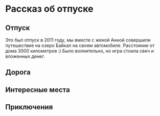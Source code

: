 # Рассказ об отпуске

## Отпуск

Это был отпуск в 2011 году, мы вместе с женой Анной совершили путешествие на озеро Байкал на своем автомобиле. Расстояние от дома 3000 километров :) Было волнительно, но игра стоила свеч и вложенных денег.
 
## Дорога

## Интересные места

## Приключения